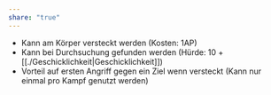 ```yaml
---
share: "true"
---
```

- Kann am Körper versteckt werden (Kosten: 1AP)  
- Kann bei Durchsuchung gefunden werden (Hürde: 10 + [[./Geschicklichkeit|Geschicklichkeit]])  
- Vorteil auf ersten Angriff gegen ein Ziel wenn versteckt (Kann nur einmal pro Kampf genutzt werden)